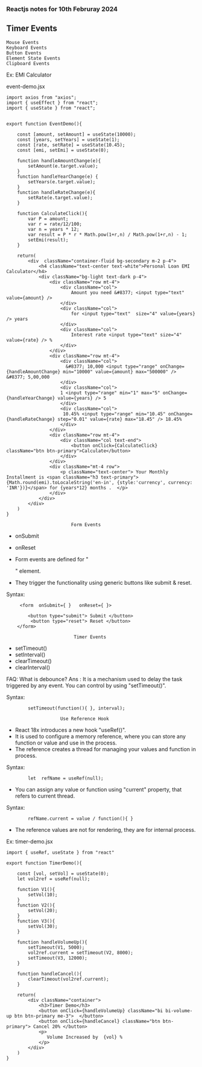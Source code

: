 ### Reactjs notes for 10th Februray 2024

## Timer Events
```
Mouse Events
Keyboard Events
Button Events
Element State Events
Clipboard Events
```
Ex: EMI Calculator

event-demo.jsx
```
import axios from "axios";
import { useEffect } from "react";
import { useState } from "react";


export function EventDemo(){

    const [amount, setAmount] = useState(10000);
    const [years, setYears] = useState(1);
    const [rate, setRate] = useState(10.45);
    const [emi, setEmi] = useState(0);

    function handleAmountChange(e){
        setAmount(e.target.value);
    }
    function handleYearChange(e) {
        setYears(e.target.value);
    }
    function handleRateChange(e){
        setRate(e.target.value);
    }

    function CalculateClick(){
        var P = amount;
        var r = rate/12/100;
        var n = years * 12;
        var result = P * r * Math.pow(1+r,n) / Math.pow(1+r,n) - 1;
        setEmi(result);
    }

    return(
        <div  className="container-fluid bg-secondary m-2 p-4">
            <h4 className="text-center text-white">Personal Loan EMI Calculator</h4>
            <div className="bg-light text-dark p-4">
                <div className="row mt-4">
                    <div className="col">
                        Amount you need &#8377; <input type="text" value={amount} />
                    </div>
                    <div className="col">
                        for <input type="text"  size="4" value={years} /> years
                    </div>
                    <div className="col">
                        Interest rate <input type="text" size="4" value={rate} /> %
                    </div>
                </div>
                <div className="row mt-4">
                    <div className="col">
                      &#8377; 10,000 <input type="range" onChange={handleAmountChange} min="10000" value={amount} max="500000" /> &#8377; 5,00,000
                    </div>
                    <div className="col">
                    1 <input type="range" min="1" max="5" onChange={handleYearChange} value={years} /> 5
                    </div>
                    <div className="col">
                     10.45% <input type="range" min="10.45" onChange={handleRateChange} step="0.01" value={rate} max="18.45" /> 18.45%
                    </div>
                </div>
                <div className="row mt-4">
                    <div className="col text-end">
                        <button onClick={CalculateClick} className="btn btn-primary">Calculate</button>
                    </div>
                </div>
                <div className="mt-4 row">
                    <p className="text-center"> Your Monthly Installment is <span className="h3 text-primary">{Math.round(emi).toLocaleString('en-in', {style:'currency', currency: 'INR'})}</span> for {years*12} months .  </p>
                </div>
            </div>
        </div>
    )
}
```
                            Form Events
- onSubmit
- onReset

- Form events are defined for "<form>" element.
- They trigger the functionality using generic buttons like submit & reset.

Syntax:
```
     <form  onSubmit={ }   onReset={ }>

        <button type="submit"> Submit </button>
         <button type="reset"> Reset </button>
    </form>
```
                             Timer Events
- setTimeout()
- setInterval()
- clearTimeout()
- clearInterval()

FAQ: What is debounce?
Ans : It is a mechanism used to delay the task triggered by any event.
     You can control by using "setTimeout()".

Syntax:
```
        setTimeout(function(){ }, interval);
```

                        Use Reference Hook

- React 18x introduces a new hook  "useRef()".
- It is used to configure a memory reference, where you can store any function or value and use in the process.
- The reference creates a thread for managing your values and function in process.

Syntax:
```
        let  refName = useRef(null);
```
- You can assign any value or function using "current" property, that refers to current thread.

Syntax:
```
        refName.current = value / function(){ }
```
- The reference values are not for rendering, they are for internal process.

Ex:
timer-demo.jsx
```
import { useRef, useState } from "react"

export function TimerDemo(){

    const [vol, setVol] = useState(0);
    let vol2ref = useRef(null);

    function V1(){
        setVol(10);
    }
    function V2(){
        setVol(20);
    }
    function V3(){
        setVol(30);
    }

    function handleVolumeUp(){
        setTimeout(V1, 5000);
        vol2ref.current = setTimeout(V2, 8000);
        setTimeout(V3, 12000);
    }

    function handleCancel(){
        clearTimeout(vol2ref.current);
    }

    return(
        <div className="container">
            <h3>Timer Demo</h3>
            <button onClick={handleVolumeUp} className="bi bi-volume-up btn btn-primary me-3">  </button>
            <button onClick={handleCancel} className="btn btn-primary"> Cancel 20% </button>
            <p>
               Volume Increased by  {vol} %
            </p>
        </div>
    )
}
```